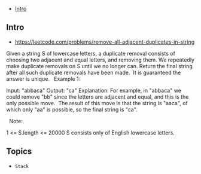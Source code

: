 - [Intro](#intro)

## Intro

- https://leetcode.com/problems/remove-all-adjacent-duplicates-in-string

Given a string S of lowercase letters, a duplicate removal consists of choosing two adjacent and equal letters, and removing them.
We repeatedly make duplicate removals on S until we no longer can.
Return the final string after all such duplicate removals have been made.  It is guaranteed the answer is unique.
 
Example 1:

Input: "abbaca"
Output: "ca"
Explanation: 
For example, in "abbaca" we could remove "bb" since the letters are adjacent and equal, and this is the only possible move.  The result of this move is that the string is "aaca", of which only "aa" is possible, so the final string is "ca".

 
Note:

1 <= S.length <= 20000
S consists only of English lowercase letters.


## Topics

- `Stack`


